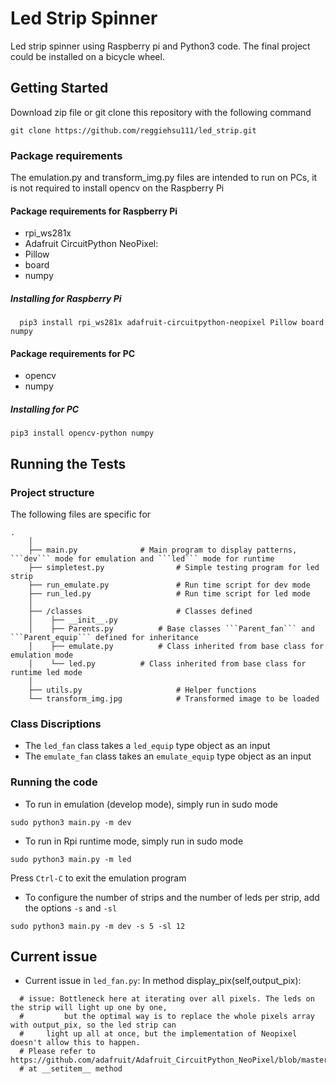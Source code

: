 # Led Strip Spinner
Led strip spinner using Raspberry pi and Python3 code. The final project could be installed on a bicycle wheel.

## Getting Started
Download zip file or git clone this repository with the following command
```
git clone https://github.com/reggiehsu111/led_strip.git
```

### Package requirements
The emulation.py and transform_img.py files are intended to run on PCs, it is not required to install opencv on the Raspberry Pi

#### Package requirements for Raspberry Pi
  - rpi_ws281x
  - Adafruit CircuitPython NeoPixel:
  - Pillow
  - board
  - numpy
  
##### Installing for Raspberry Pi
  ```
    pip3 install rpi_ws281x adafruit-circuitpython-neopixel Pillow board numpy
  ```
    
#### Package requirements for PC
  - opencv
  - numpy
  
##### Installing for PC
  ```
  pip3 install opencv-python numpy
  ```
  
## Running the Tests
### Project structure
The following files are specific for 
```
.
    │
    ├── main.py			     # Main program to display patterns, ```dev``` mode for emulation and ```led``` mode for runtime
    ├── simpletest.py                # Simple testing program for led strip
    ├── run_emulate.py               # Run time script for dev mode
    ├── run_led.py                   # Run time script for led mode
    │
    ├── /classes                     # Classes defined
    │	 ├── __init__.py	     
    │	 ├── Parents.py		     # Base classes ```Parent_fan``` and ```Parent_equip``` defined for inheritance
    │	 ├── emulate.py		     # Class inherited from base class for emulation mode
    │	 └── led.py		     # Class inherited from base class for runtime led mode
    │
    ├── utils.py                     # Helper functions
    └── transform_img.jpg            # Transformed image to be loaded
```

### Class Discriptions
  - The ```led_fan``` class takes a ```led_equip``` type object as an input
  - The ```emulate_fan``` class takes an ```emulate_equip``` type object as an input
  
### Running the code
  - To run in emulation (develop mode), simply run in sudo mode
  ```
  sudo python3 main.py -m dev
  ```
  
  - To run in Rpi runtime mode, simply run in sudo mode
  ```
  sudo python3 main.py -m led
  ```
  Press ```Ctrl-C``` to exit the emulation program
  
  
  - To configure the number of strips and the number of leds per strip, add the options ```-s``` and ```-sl```
  ```
  sudo python3 main.py -m dev -s 5 -sl 12
  ```
## Current issue
  - Current issue in ```led_fan.py```:
    In method display_pix(self,output_pix):
  ```
    # issue: Bottleneck here at iterating over all pixels. The leds on the strip will light up one by one, 
	#   	  but the optimal way is to replace the whole pixels array with output_pix, so the led strip can 
	# 	  light up all at once, but the implementation of Neopixel doesn't allow this to happen.
	# Please refer to https://github.com/adafruit/Adafruit_CircuitPython_NeoPixel/blob/master/neopixel.py
	# at __setitem__ method
  ```
